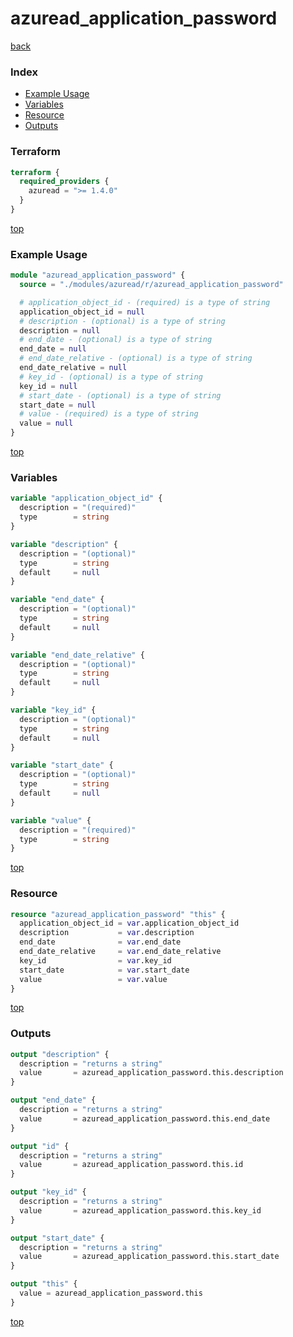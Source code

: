 # azuread_application_password

[back](../azuread.md)

### Index

- [Example Usage](#example-usage)
- [Variables](#variables)
- [Resource](#resource)
- [Outputs](#outputs)

### Terraform

```terraform
terraform {
  required_providers {
    azuread = ">= 1.4.0"
  }
}
```

[top](#index)

### Example Usage

```terraform
module "azuread_application_password" {
  source = "./modules/azuread/r/azuread_application_password"

  # application_object_id - (required) is a type of string
  application_object_id = null
  # description - (optional) is a type of string
  description = null
  # end_date - (optional) is a type of string
  end_date = null
  # end_date_relative - (optional) is a type of string
  end_date_relative = null
  # key_id - (optional) is a type of string
  key_id = null
  # start_date - (optional) is a type of string
  start_date = null
  # value - (required) is a type of string
  value = null
}
```

[top](#index)

### Variables

```terraform
variable "application_object_id" {
  description = "(required)"
  type        = string
}

variable "description" {
  description = "(optional)"
  type        = string
  default     = null
}

variable "end_date" {
  description = "(optional)"
  type        = string
  default     = null
}

variable "end_date_relative" {
  description = "(optional)"
  type        = string
  default     = null
}

variable "key_id" {
  description = "(optional)"
  type        = string
  default     = null
}

variable "start_date" {
  description = "(optional)"
  type        = string
  default     = null
}

variable "value" {
  description = "(required)"
  type        = string
}
```

[top](#index)

### Resource

```terraform
resource "azuread_application_password" "this" {
  application_object_id = var.application_object_id
  description           = var.description
  end_date              = var.end_date
  end_date_relative     = var.end_date_relative
  key_id                = var.key_id
  start_date            = var.start_date
  value                 = var.value
}
```

[top](#index)

### Outputs

```terraform
output "description" {
  description = "returns a string"
  value       = azuread_application_password.this.description
}

output "end_date" {
  description = "returns a string"
  value       = azuread_application_password.this.end_date
}

output "id" {
  description = "returns a string"
  value       = azuread_application_password.this.id
}

output "key_id" {
  description = "returns a string"
  value       = azuread_application_password.this.key_id
}

output "start_date" {
  description = "returns a string"
  value       = azuread_application_password.this.start_date
}

output "this" {
  value = azuread_application_password.this
}
```

[top](#index)